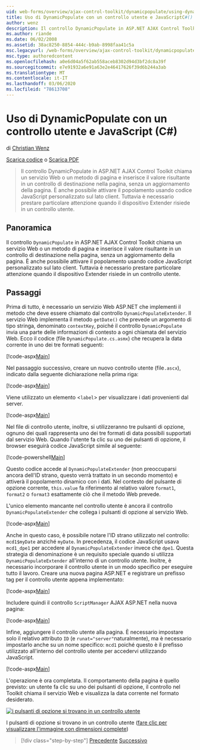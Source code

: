 ```yaml
---
uid: web-forms/overview/ajax-control-toolkit/dynamicpopulate/using-dynamicpopulate-with-a-user-control-and-javascript-cs
title: Uso di DynamicPopulate con un controllo utente e JavaScriptC#() | Microsoft Docs
author: wenz
description: Il controllo DynamicPopulate in ASP.NET AJAX Control Toolkit chiama un servizio Web o un metodo di pagina e inserisce il valore risultante in un controllo di destinazione su t...
ms.author: riande
ms.date: 06/02/2008
ms.assetid: 38ac8250-8854-444c-b9ab-8998faa41c5a
msc.legacyurl: /web-forms/overview/ajax-control-toolkit/dynamicpopulate/using-dynamicpopulate-with-a-user-control-and-javascript-cs
msc.type: authoredcontent
ms.openlocfilehash: a0e6d04a5f62ab558aceb8302d94d3bf2dc8a39f
ms.sourcegitcommit: e7e91932a6e91a63e2e46417626f39d6b244a3ab
ms.translationtype: MT
ms.contentlocale: it-IT
ms.lasthandoff: 03/06/2020
ms.locfileid: "78613708"
---
```

# <a name="using-dynamicpopulate-with-a-user-control-and-javascript-c"></a>Uso di DynamicPopulate con un controllo utente e JavaScript (C#)

di [Christian Wenz](https://github.com/wenz)

[Scarica codice](https://download.microsoft.com/download/d/8/f/d8f2f6f9-1b7c-46ad-9252-e1fc81bdea3e/dynamicpopulate2.cs.zip) o [Scarica PDF](https://download.microsoft.com/download/b/6/a/b6ae89ee-df69-4c87-9bfb-ad1eb2b23373/dynamicpopulate2CS.pdf)

> Il controllo DynamicPopulate in ASP.NET AJAX Control Toolkit chiama un servizio Web o un metodo di pagina e inserisce il valore risultante in un controllo di destinazione nella pagina, senza un aggiornamento della pagina. È anche possibile attivare il popolamento usando codice JavaScript personalizzato sul lato client. Tuttavia è necessario prestare particolare attenzione quando il dispositivo Extender risiede in un controllo utente.

## <a name="overview"></a>Panoramica

Il controllo `DynamicPopulate` in ASP.NET AJAX Control Toolkit chiama un servizio Web o un metodo di pagina e inserisce il valore risultante in un controllo di destinazione nella pagina, senza un aggiornamento della pagina. È anche possibile attivare il popolamento usando codice JavaScript personalizzato sul lato client. Tuttavia è necessario prestare particolare attenzione quando il dispositivo Extender risiede in un controllo utente.

## <a name="steps"></a>Passaggi

Prima di tutto, è necessario un servizio Web ASP.NET che implementi il metodo che deve essere chiamato dal controllo `DynamicPopulateExtender`. Il servizio Web implementa il metodo `getDate()` che prevede un argomento di tipo stringa, denominato `contextKey`, poiché il controllo `DynamicPopulate` invia una parte delle informazioni di contesto a ogni chiamata del servizio Web. Ecco il codice (file `DynamicPopulate.cs.asmx`) che recupera la data corrente in uno dei tre formati seguenti:

[!code-aspx[Main](using-dynamicpopulate-with-a-user-control-and-javascript-cs/samples/sample1.aspx)]

Nel passaggio successivo, creare un nuovo controllo utente (file`.ascx`), indicato dalla seguente dichiarazione nella prima riga:

[!code-aspx[Main](using-dynamicpopulate-with-a-user-control-and-javascript-cs/samples/sample2.aspx)]

Viene utilizzato un elemento &lt;`label`&gt; per visualizzare i dati provenienti dal server.

[!code-aspx[Main](using-dynamicpopulate-with-a-user-control-and-javascript-cs/samples/sample3.aspx)]

Nel file di controllo utente, inoltre, si utilizzeranno tre pulsanti di opzione, ognuno dei quali rappresenta uno dei tre formati di data possibili supportati dal servizio Web. Quando l'utente fa clic su uno dei pulsanti di opzione, il browser eseguirà codice JavaScript simile al seguente:

[!code-powershell[Main](using-dynamicpopulate-with-a-user-control-and-javascript-cs/samples/sample4.ps1)]

Questo codice accede al `DynamicPopulateExtender` (non preoccuparsi ancora dell'ID strano, questo verrà trattato in un secondo momento) e attiverà il popolamento dinamico con i dati. Nel contesto del pulsante di opzione corrente, `this.value` fa riferimento al relativo valore `format1`, `format2` o `format3` esattamente ciò che il metodo Web prevede.

L'unico elemento mancante nel controllo utente è ancora il controllo `DynamicPopulateExtender` che collega i pulsanti di opzione al servizio Web.

[!code-aspx[Main](using-dynamicpopulate-with-a-user-control-and-javascript-cs/samples/sample5.aspx)]

Anche in questo caso, è possibile notare l'ID strano utilizzato nel controllo: `mcd1$myDate` anziché `myDate`. In precedenza, il codice JavaScript usava `mcd1_dpe1` per accedere al `DynamicPopulateExtender` invece che `dpe1`. Questa strategia di denominazione è un requisito speciale quando si utilizza `DynamicPopulateExtender` all'interno di un controllo utente. Inoltre, è necessario incorporare il controllo utente in un modo specifico per eseguire tutto il lavoro. Creare una nuova pagina ASP.NET e registrare un prefisso tag per il controllo utente appena implementato:

[!code-aspx[Main](using-dynamicpopulate-with-a-user-control-and-javascript-cs/samples/sample6.aspx)]

Includere quindi il controllo `ScriptManager` AJAX ASP.NET nella nuova pagina:

[!code-aspx[Main](using-dynamicpopulate-with-a-user-control-and-javascript-cs/samples/sample7.aspx)]

Infine, aggiungere il controllo utente alla pagina. È necessario impostare solo il relativo attributo `ID` (e `runat="server"`naturalmente), ma è necessario impostarlo anche su un nome specifico: `mcd1` poiché questo è il prefisso utilizzato all'interno del controllo utente per accedervi utilizzando JavaScript.

[!code-aspx[Main](using-dynamicpopulate-with-a-user-control-and-javascript-cs/samples/sample8.aspx)]

L'operazione è ora completata. Il comportamento della pagina è quello previsto: un utente fa clic su uno dei pulsanti di opzione, il controllo nel Toolkit chiama il servizio Web e visualizza la data corrente nel formato desiderato.

[![i pulsanti di opzione si trovano in un controllo utente](using-dynamicpopulate-with-a-user-control-and-javascript-cs/_static/image2.png)](using-dynamicpopulate-with-a-user-control-and-javascript-cs/_static/image1.png)

I pulsanti di opzione si trovano in un controllo utente ([fare clic per visualizzare l'immagine con dimensioni complete](using-dynamicpopulate-with-a-user-control-and-javascript-cs/_static/image3.png))

> [!div class="step-by-step"]
> [Precedente](dynamically-populating-a-control-using-javascript-code-cs.md)
> [Successivo](dynamically-populating-a-control-vb.md)
